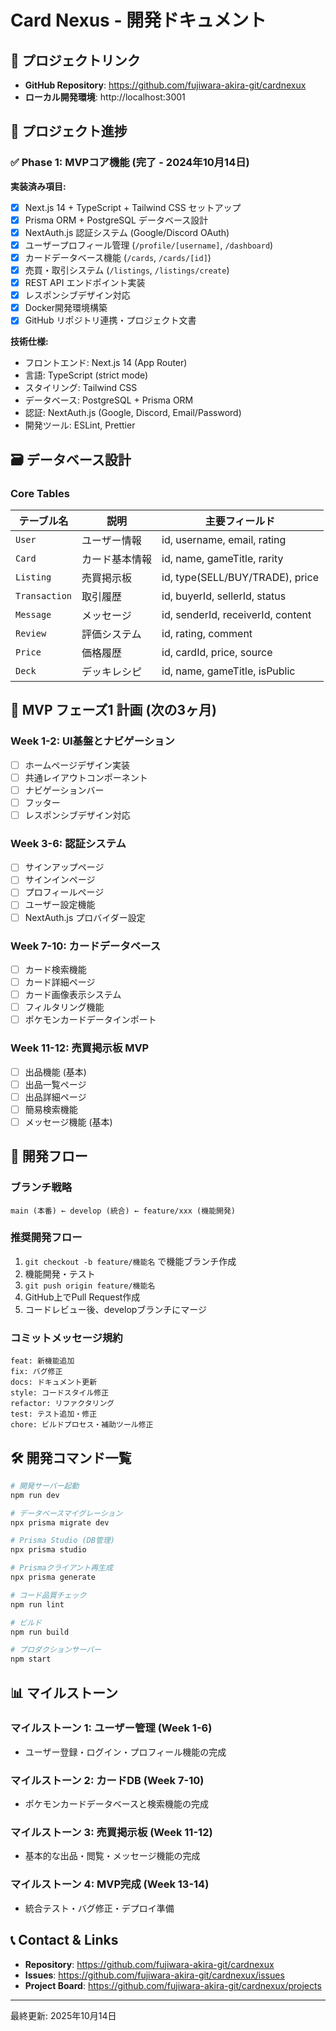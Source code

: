 # Card Nexus - 開発ドキュメント

## 🔗 プロジェクトリンク

- **GitHub Repository**: https://github.com/fujiwara-akira-git/cardnexux
- **ローカル開発環境**: http://localhost:3001

## 📅 プロジェクト進捗

### ✅ Phase 1: MVPコア機能 (完了 - 2024年10月14日)

**実装済み項目:**
- [x] Next.js 14 + TypeScript + Tailwind CSS セットアップ
- [x] Prisma ORM + PostgreSQL データベース設計
- [x] NextAuth.js 認証システム (Google/Discord OAuth)
- [x] ユーザープロフィール管理 (`/profile/[username]`, `/dashboard`)
- [x] カードデータベース機能 (`/cards`, `/cards/[id]`)
- [x] 売買・取引システム (`/listings`, `/listings/create`)
- [x] REST API エンドポイント実装
- [x] レスポンシブデザイン対応
- [x] Docker開発環境構築
- [x] GitHub リポジトリ連携・プロジェクト文書

**技術仕様:**
- フロントエンド: Next.js 14 (App Router)
- 言語: TypeScript (strict mode)
- スタイリング: Tailwind CSS
- データベース: PostgreSQL + Prisma ORM
- 認証: NextAuth.js (Google, Discord, Email/Password)
- 開発ツール: ESLint, Prettier

## 🗃 データベース設計

### Core Tables

| テーブル名 | 説明 | 主要フィールド |
|-----------|------|-------------|
| `User` | ユーザー情報 | id, username, email, rating |
| `Card` | カード基本情報 | id, name, gameTitle, rarity |
| `Listing` | 売買掲示板 | id, type(SELL/BUY/TRADE), price |
| `Transaction` | 取引履歴 | id, buyerId, sellerId, status |
| `Message` | メッセージ | id, senderId, receiverId, content |
| `Review` | 評価システム | id, rating, comment |
| `Price` | 価格履歴 | id, cardId, price, source |
| `Deck` | デッキレシピ | id, name, gameTitle, isPublic |

## 🎯 MVP フェーズ1 計画 (次の3ヶ月)

### Week 1-2: UI基盤とナビゲーション
- [ ] ホームページデザイン実装
- [ ] 共通レイアウトコンポーネント
- [ ] ナビゲーションバー
- [ ] フッター
- [ ] レスポンシブデザイン対応

### Week 3-6: 認証システム
- [ ] サインアップページ
- [ ] サインインページ
- [ ] プロフィールページ
- [ ] ユーザー設定機能
- [ ] NextAuth.js プロバイダー設定

### Week 7-10: カードデータベース
- [ ] カード検索機能
- [ ] カード詳細ページ
- [ ] カード画像表示システム
- [ ] フィルタリング機能
- [ ] ポケモンカードデータインポート

### Week 11-12: 売買掲示板 MVP
- [ ] 出品機能 (基本)
- [ ] 出品一覧ページ
- [ ] 出品詳細ページ
- [ ] 簡易検索機能
- [ ] メッセージ機能 (基本)

## 🚀 開発フロー

### ブランチ戦略
```
main (本番) ← develop (統合) ← feature/xxx (機能開発)
```

### 推奨開発フロー
1. `git checkout -b feature/機能名` で機能ブランチ作成
2. 機能開発・テスト
3. `git push origin feature/機能名`
4. GitHub上でPull Request作成
5. コードレビュー後、developブランチにマージ

### コミットメッセージ規約
```
feat: 新機能追加
fix: バグ修正
docs: ドキュメント更新
style: コードスタイル修正
refactor: リファクタリング
test: テスト追加・修正
chore: ビルドプロセス・補助ツール修正
```

## 🛠 開発コマンド一覧

```bash
# 開発サーバー起動
npm run dev

# データベースマイグレーション
npx prisma migrate dev

# Prisma Studio (DB管理)
npx prisma studio

# Prismaクライアント再生成
npx prisma generate

# コード品質チェック
npm run lint

# ビルド
npm run build

# プロダクションサーバー
npm start
```

## 📊 マイルストーン

### マイルストーン 1: ユーザー管理 (Week 1-6)
- ユーザー登録・ログイン・プロフィール機能の完成

### マイルストーン 2: カードDB (Week 7-10)
- ポケモンカードデータベースと検索機能の完成

### マイルストーン 3: 売買掲示板 (Week 11-12)
- 基本的な出品・閲覧・メッセージ機能の完成

### マイルストーン 4: MVP完成 (Week 13-14)
- 統合テスト・バグ修正・デプロイ準備

## 📞 Contact & Links

- **Repository**: https://github.com/fujiwara-akira-git/cardnexux
- **Issues**: https://github.com/fujiwara-akira-git/cardnexux/issues
- **Project Board**: https://github.com/fujiwara-akira-git/cardnexux/projects

---

最終更新: 2025年10月14日